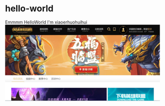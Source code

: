 # hello-world
Emmmm HelloWorld
I'm xiaoerhuohuihui
![img](https://github.com/xiaoerhuohuihui/hello-world/blob/master/QQ%E6%88%AA%E5%9B%BE20180316035127.jpg)

